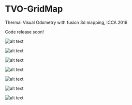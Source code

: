 # TVO-GridMap
Thermal Visual Odometry with fusion 3d mapping, ICCA 2019

Code release soon!

![alt text](https://github.com/paulwong16/TVO-GridMap/files/fig1.png)

![alt text](https://github.com/paulwong16/TVO-GridMap/files/fig2.png)

![alt text](https://github.com/paulwong16/TVO-GridMap/files/fig3(1).png)

![alt text](https://github.com/paulwong16/TVO-GridMap/files/fig3(2).png)

![alt text](https://github.com/paulwong16/TVO-GridMap/files/fig4.png)

![alt text](https://github.com/paulwong16/TVO-GridMap/files/fig9.png)

![alt text](https://github.com/paulwong16/TVO-GridMap/files/fig9-all.png)



